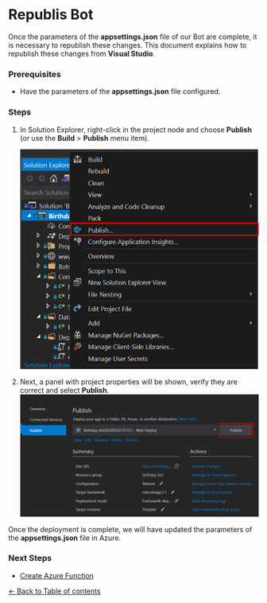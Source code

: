 # Republis Bot
Once the parameters of the **appsettings.json** file of our Bot are complete, it is necessary to republish these changes. This document explains how to republish these changes from **Visual Studio**.
### Prerequisites
* Have the parameters of the **appsettings.json** file configured.

### Steps

1. In Solution Explorer, right-click in the project node and choose **Publish** (or use the **Build** > **Publish** menu item).

    ![Republish Bot](images/republish-bot.png)

1. Next, a panel with project properties will be shown, verify they are correct and select **Publish**.
    ![Republish Bot](images/confirm-republish-bot.png)

Once the deployment is complete, we will have updated the parameters of the **appsettings.json** file in Azure.

### Next Steps

* [Create Azure Function](AzureFunction.md#create-azure-function)


[← Back to Table of contents](README.md#table-of-contents)